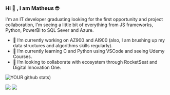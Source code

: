 
### Hi 👋  , I am Matheus 🤓
I'm an IT developer graduating looking for the first opportunity and project collaboration, I'm seeing a little bit of everything from JS frameworks, Python, PowerBI to SQL Sever and Azure.
- 🔭 I’m currently working on AZ900 and AI900 (also, I am brushing up my data structures and algorithms skills regularly).  
- 🌱 I’m currently learning C and Python using VSCode and seeing Udemy Courses.  
- 🤝 I’m looking to collaborate with ecosystem through RocketSeat and Digital Innovation One.
  
![YOUR github stats](https://github-readme-stats.vercel.app/api?username=L4TN&show_icons=true&theme=radical))  
  

[<img src="https://img.shields.io/badge/medium-%2312100E.svg?&style=for-the-badge&logo=medium&logoColor=white" />](https://medium.com/@l4tn) [<img src="https://img.shields.io/badge/linkedin-%230077B5.svg?&style=for-the-badge&logo=linkedin&logoColor=white" />](https://www.linkedin.com/in/matt-sousa-dias/) 

